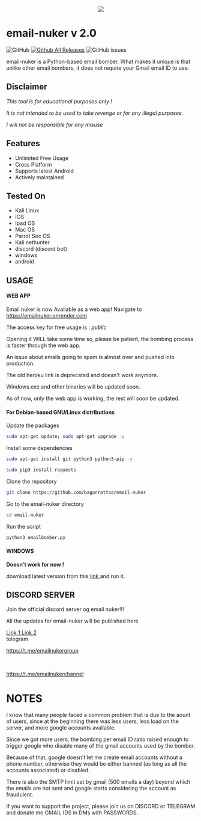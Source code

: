 <p align="center">
  <img src="https://i.imgur.com/qqeoIIo.png" />
</p>

# email-nuker v 2.0

![GitHub](https://img.shields.io/github/license/bagarrattaa/email-nuker)
[![Github All Releases](https://img.shields.io/github/downloads/bagarrattaa/email-nuker/total.svg)]()
![GitHub issues](https://img.shields.io/github/issues/bagarrattaa/email-nuker)

email-nuker is a Python-based email bomber. What makes it unique is that unlike other email bombers, it does not require your Gmail email ID to use.


## Disclaimer
*This tool is for educational purposes only !*

_It is not intended to be used to take revenge or for any illegal purposes._

*I will not be responsible for any misuse*


## Features
* Unlimited Free Usage
* Cross Platform
* Supports latest Android
* Actively maintained


## Tested On
* Kali Linux
* IOS
* Ipad OS
* Mac OS
* Parrot Sec OS
* Kali nethunter
* discord (discord bot)
* windows
* android
  
  
## USAGE 
#### WEB APP 

Email nuker is now Available as a web app!
Navigate to https://emailnuker.onrender.com

The access key for free usage is : *public*

Opening it WILL take some time so, please be patient, the bombing process is faster through the web app.

An issue about emails going to spam is almost over and pushed into production.

The old heroku link is deprecated and doesn't work anymore. 

Windows.exe and other binaries will be updated soon.

As of now, only the web app is working, the rest will soon be updated. 


#### For Debian-based GNU/Linux distributions

Update the packages
```bash
sudo apt-get update; sudo apt-get upgrade -y
```
Install some dependencies
```bash
sudo apt-get install git python3 python3-pip -y
```
```bash
sudo pip3 install requests
```
Clone the repository
```bash
git clone https://github.com/bagarrattaa/email-nuker
```
Go to the email-nuker directory
```bash
cd email-nuker
```
Run the script
```bash
python3 emailbomber.py
```

#### WINDOWS 

**Doesn't work for now !**

download latest version from this <a href=https://github.com/bagarrattaa/email-nuker/releases/download/windows2.0/emailnuker.exe> 
  link
  </a>
and run it.


## DISCORD SERVER

Join the official discord server og email nuker!!!

All the updates for email-nuker will be published here

<a href=https://discord.com/invite/ndp64XbtPp>
Link 1
</a>

<a href=https://discord.gg/ndp64XbtPp.>
Link 2
</a>
<br>
telegram


https://t.me/emailnukergroup


<br>

https://t.me/emailnukerchannel

# NOTES

I know that many people faced a common problem that is due to the aount of users, since at the beginning there was less users, less load on the server, and more google accounts available.

Since we got more users, the bombing per email ID ratio raised enough to trigger google who disable many of the gmail accounts used by the bomber.

Because of that, google doesn't let me create email accounts without a phone number, otherwise they would be either banned (as long as all the accounts associated) or disabled.

There is also the SMTP limit set by gmail (500 emails a day) beyond which the emails are not sent and google starts considering the account as fraudulent.

If you want to support the project, please join us on DISCORD or TELEGRAM and donate me GMAIL IDS in DMs with PASSWORDS.
